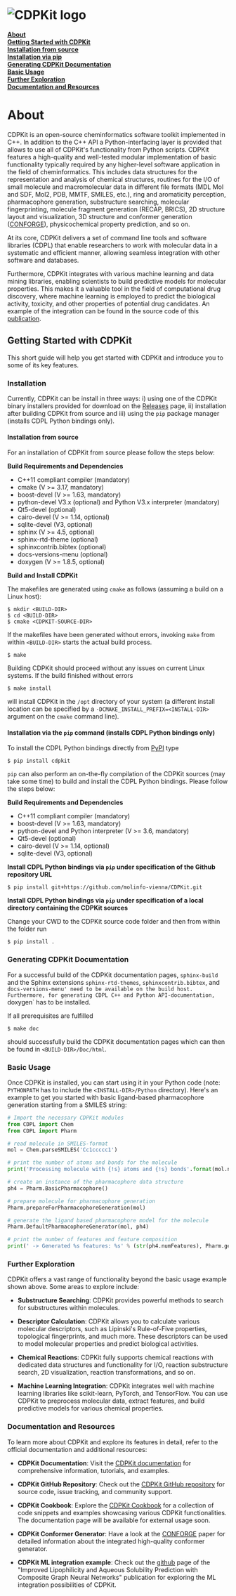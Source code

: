 # ![CDPKit logo](https://github.com/molinfo-vienna/CDPKit/blob/master/Doc/Graphics/Logo.svg)
**[About](#about)**<br>
**[Getting Started with CDPKit](#getting-started-with-cdpkit)**<br>
**[Installation from source](#installation)**<br>
**[Installation via pip](#installation-via-pip-python-bindings-only)**<br>
**[Generating CDPKit Documentation](#generating-cdpkit-documentation)**<br>
**[Basic Usage](#basic-usage)**<br>
**[Further Exploration](#further-exploration)**<br>
**[Documentation and Resources](#documentation-and-resources)**<br>

# About

CDPKit is an open-source cheminformatics software toolkit implemented in C++. In addition to the C++ API a Python-interfacing layer is provided that allows to use all of CDPKit's functionality
from Python scripts. CDPKit features a high-quality and well-tested modular implementation of basic functionality typically required by any higher-level software application in the field of cheminformatics. 
This includes data structures for the representation and analysis of chemical structures, routines for the I/O of small molecule and macromolecular data in different file formats (MDL Mol and SDF, Mol2, PDB, MMTF, SMILES, etc.), ring and aromaticity perception, pharmacophore generation, substructure searching, molecular fingerprinting, molecule fragment generation (RECAP, BRICS), 2D structure layout and visualization, 3D structure and conformer generation ([CONFORGE](https://pubs.acs.org/doi/10.1021/acs.jcim.3c00563)), physicochemical property prediction, and so on.

At its core, CDPKit delivers a set of command line tools and software libraries (CDPL) that enable researchers to work with molecular data in a systematic and efficient manner, allowing seamless integration with other software and databases.

Furthermore, CDPKit integrates with various machine learning and data mining libraries, enabling scientists to build predictive models for molecular 
properties. This makes it a valuable tool in the field of computational drug discovery, where machine learning is employed to predict the biological activity, toxicity, 
and other properties of potential drug candidates. An example of the integration can be found in the source code of this [publication](https://www.mdpi.com/1420-3049/26/20/6185).

## Getting Started with CDPKit

This short guide will help you get started with CDPKit and introduce you to some of its key features.

### Installation
Currently, CDPKit can be install in three ways: i) using one of the CDPKit binary installers provided for download
on the [Releases](https://github.com/molinfo-vienna/CDPKit/releases) page, ii) installation after building CDPKit from source and
iii) using the `pip` package manager (installs CDPL Python bindings only).

#### Installation from source
For an installation of CDPKit from source please follow the steps below:

**Build Requirements and Dependencies**
- C++11 compliant compiler (mandatory)
- cmake (V >= 3.17, mandatory)
- boost-devel (V >= 1.63, mandatory)
- python-devel V3.x (optional) and Python V3.x interpreter (mandatory)
- Qt5-devel (optional)
- cairo-devel (V >= 1.14, optional)
- sqlite-devel (V3, optional)
- sphinx (V >= 4.5, optional)
- sphinx-rtd-theme (optional)
- sphinxcontrib.bibtex (optional)
- docs-versions-menu (optional)
- doxygen (V >= 1.8.5, optional)

**Build and Install CDPKit**

The makefiles are generated using `cmake` as follows (assuming a build on a Linux host):

```console
$ mkdir <BUILD-DIR>
$ cd <BUILD-DIR>
$ cmake <CDPKIT-SOURCE-DIR>
```

If the makefiles have been generated without errors, invoking
`make` from within `<BUILD-DIR>` starts the actual build process.

```console
$ make
```

Building CDPKit should proceed without any issues on current Linux systems.
If the build finished without errors

```console
$ make install
```

will install CDPKit in the `/opt` directory of your system (a different install
location can be specified by a `-DCMAKE_INSTALL_PREFIX=<INSTALL-DIR>` argument on the `cmake` command line).

#### Installation via the `pip` command (installs CDPL Python bindings only)
To install the CDPL Python bindings directly from [PyPI](https://pypi.org/]) type

```console
$ pip install cdpkit
```

`pip` can also perform an on-the-fly compilation of the CDPKit sources (may take some time) to build
and install the CDPL Python bindings. Please follow the steps below:

**Build Requirements and Dependencies**
- C++11 compliant compiler (mandatory)
- boost-devel (V >= 1.63, mandatory)
- python-devel and Python interpreter (V >= 3.6, mandatory)
- Qt5-devel (optional)
- cairo-devel (V >= 1.14, optional)
- sqlite-devel (V3, optional)

**Install CDPL Python bindings via `pip` under specification of the Github repository URL**
```console
$ pip install git+https://github.com/molinfo-vienna/CDPKit.git
```

**Install CDPL Python bindings via `pip` under specification of a local directory containing the CDPKit sources**

Change your CWD to the CDPKit source code folder and then from within the folder run

```console
$ pip install .
```

### Generating CDPKit Documentation

For a successful build of the CDPKit documentation pages, `sphinx-build` and the Sphinx extensions `sphinx-rtd-themes`, `sphinxcontrib.bibtex`,
and `docs-versions-menu' need to be available on the build host. Furthermore, for generating CDPL C++ and Python API-documentation,
`doxygen` has to be installed.

If all prerequisites are fulfilled

```console
$ make doc
```

should successfully build the CDPKit documentation pages which can then be found in `<BUILD-DIR>/Doc/html`.

### Basic Usage

Once CDPKit is installed, you can start using it in your Python code (note: `PYTHONPATH` has to include the `<INSTALL-DIR>/Python` directory).
Here's an example to get you started with basic ligand-based pharmacophore generation starting from a SMILES string:

```python
# Import the necessary CDPKit modules
from CDPL import Chem
from CDPL import Pharm

# read molecule in SMILES-format
mol = Chem.parseSMILES('Cc1ccccc1')

# print the number of atoms and bonds for the molecule
print('Processing molecule with {!s} atoms and {!s} bonds'.format(mol.numAtoms, mol.numBonds))

# create an instance of the pharmacophore data structure
ph4 = Pharm.BasicPharmacophore()

# prepare molecule for pharmacophore generation
Pharm.prepareForPharmacophoreGeneration(mol)

# generate the ligand based pharmacophore model for the molecule
Pharm.DefaultPharmacophoreGenerator(mol, ph4)

# print the number of features and feature composition
print(' -> Generated %s features: %s' % (str(ph4.numFeatures), Pharm.generateFeatureTypeHistogramString(ph4)))
```

### Further Exploration

CDPKit offers a vast range of functionality beyond the basic usage example shown above. Some areas to explore include:

- **Substructure Searching**: CDPKit provides powerful methods to search for substructures within molecules.

- **Descriptor Calculation**: CDPKit allows you to calculate various molecular descriptors, such as Lipinski's Rule-of-Five properties, topological fingerprints, and much more. These descriptors can be used to model molecular properties and predict biological activities.

- **Chemical Reactions**: CDPKit fully supports chemical reactions with dedicated data structures and functionality for I/O, reaction substructure search, 2D visualization, reaction transformations, and so on.

- **Machine Learning Integration**: CDPKit integrates well with machine learning libraries like scikit-learn, PyTorch, and TensorFlow. You can use CDPKit to preprocess molecular data, extract features, and build predictive models for various chemical properties.

### Documentation and Resources

To learn more about CDPKit and explore its features in detail, refer to the official documentation and additional resources:

- **CDPKit Documentation**: Visit the [CDPKit documentation](https://cdpkit.org) for comprehensive information, tutorials, and examples.

- **CDPKit GitHub Repository**: Check out the [CDPKit GitHub repository](https://github.com/molinfo-vienna/CDPKit) for source code, issue tracking, and community support.

- **CDPKit Cookbook**: Explore the [CDPKit Cookbook](https://cdpkit.org/master/cdpl_python_cookbook/index.html) for a collection of code snippets and examples showcasing various CDPKit functionalities. The documentation page will be available for external usage soon.

- **CDPKit Conformer Generator**: Have a look at the [CONFORGE](https://pubs.acs.org/doi/10.1021/acs.jcim.3c00563) paper for detailed information about the integrated high-quality conformer generator.

- **CDPKit ML integration example**: Check out the [github](https://github.com/spudlig/graph_networks) page of the "Improved Lipophilicity and Aqueous Solubility Prediction with Composite Graph Neural Networks" publication for exploring the ML integration possibilities of CDPKit.
